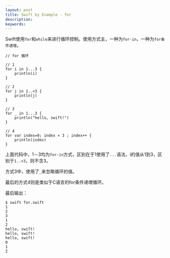 ```yaml
---
layout: post
title: Swift by Example - for
description:
keywords:
---
```

Swift使用`for`和`while`来进行循环控制。使用方式主，一种为`for-in`，一种为`for条件递增`。

```
// for 循环

// 1
for i in 1...3 {
    println(i)
}

// 2
for j in 1..<3 {
    println(j)
}

// 3
for _ in 1...3 {
    println("hello, swift!")
}

// 4
for var index=0; index < 3 ; index++ {
    println(index)
}
```

上面代码中，1－3均为`for-in`方式，区别在于1使用了`...`语法，i的值从1到3，区别于`1..<3`，则不含3。

方式3中，使用了`_`来忽略循环的值。

最后的方式4则是类似于C语言的for条件递增循环。

最后输出：

```
$ swift for.swift
1
2
3
1
2
hello, swift!
hello, swift!
hello, swift!
0
1
2
```
